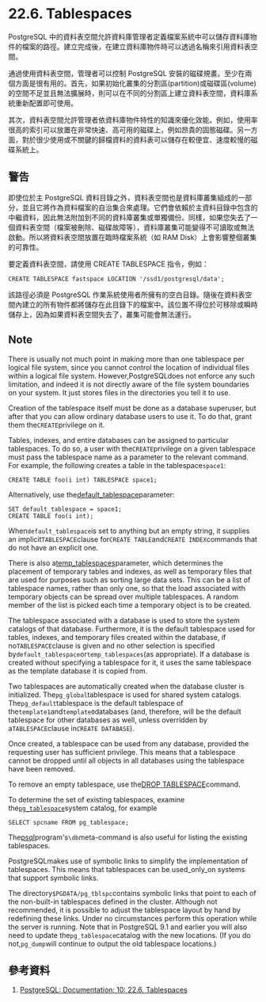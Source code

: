 # 22.6. Tablespaces

PostgreSQL 中的資料表空間允許資料庫管理者定義檔案系統中可以儲存資料庫物件的檔案的路徑。建立完成後，在建立資料庫物件時可以透過名稱來引用資料表空間。

通過使用資料表空間，管理者可以控制 PostgreSQL 安裝的磁碟規畫。至少在兩個方面是很有用的。首先，如果初始化叢集的分割區\(partition\)或磁碟區\(volume\)的空間不足並且無法擴展時，則可以在不同的分割區上建立資料表空間，資料庫系統重新配置即可使用。

其次，資料表空間允許管理者依資料庫物件特性的知識來優化效能。例如，使用率很高的索引可以放置在非常快速、高可用的磁碟上，例如昂貴的固態磁碟。另一方面，對於很少使用或不關鍵的歸檔資料的資料表可以儲存在較便宜、速度較慢的磁碟系統上。

## 警告

即使位於主 PostgreSQL 資料目錄之外，資料表空間也是資料庫叢集組成的一部分，並且它將作為資料檔案的自治集合來處理。它們會依賴於主資料目錄中包含的中繼資料，因此無法附加到不同的資料庫叢集或單獨備份。同樣，如果您失去了一個資料表空間（檔案被刪除、磁碟故障等），資料庫叢集可能變得不可讀取或無法啟動。所以將資料表空間放置在臨時檔案系統（如 RAM Disk）上會影響整個叢集的可靠性。

要定義資料表空間，請使用 CREATE TABLESPACE 指令，例如：

```text
CREATE TABLESPACE fastspace LOCATION '/ssd1/postgresql/data';
```

該路徑必須是 PostgreSQL 作業系統使用者所擁有的空白目錄。隨後在資料表空間內建立的所有物件都將儲存在此目錄下的檔案中。該位置不得位於可移除或瞬時儲存上，因為如果資料表空間失去了，叢集可能會無法運行。

## Note

There is usually not much point in making more than one tablespace per logical file system, since you cannot control the location of individual files within a logical file system. However,PostgreSQLdoes not enforce any such limitation, and indeed it is not directly aware of the file system boundaries on your system. It just stores files in the directories you tell it to use.

Creation of the tablespace itself must be done as a database superuser, but after that you can allow ordinary database users to use it. To do that, grant them the`CREATE`privilege on it.

Tables, indexes, and entire databases can be assigned to particular tablespaces. To do so, a user with the`CREATE`privilege on a given tablespace must pass the tablespace name as a parameter to the relevant command. For example, the following creates a table in the tablespace`space1`:

```text
CREATE TABLE foo(i int) TABLESPACE space1;
```

Alternatively, use the[default\_tablespace](https://www.postgresql.org/docs/10/static/runtime-config-client.html#GUC-DEFAULT-TABLESPACE)parameter:

```text
SET default_tablespace = space1;
CREATE TABLE foo(i int);
```

When`default_tablespace`is set to anything but an empty string, it supplies an implicit`TABLESPACE`clause for`CREATE TABLE`and`CREATE INDEX`commands that do not have an explicit one.

There is also a[temp\_tablespaces](https://www.postgresql.org/docs/10/static/runtime-config-client.html#GUC-TEMP-TABLESPACES)parameter, which determines the placement of temporary tables and indexes, as well as temporary files that are used for purposes such as sorting large data sets. This can be a list of tablespace names, rather than only one, so that the load associated with temporary objects can be spread over multiple tablespaces. A random member of the list is picked each time a temporary object is to be created.

The tablespace associated with a database is used to store the system catalogs of that database. Furthermore, it is the default tablespace used for tables, indexes, and temporary files created within the database, if no`TABLESPACE`clause is given and no other selection is specified by`default_tablespace`or`temp_tablespaces`\(as appropriate\). If a database is created without specifying a tablespace for it, it uses the same tablespace as the template database it is copied from.

Two tablespaces are automatically created when the database cluster is initialized. The`pg_global`tablespace is used for shared system catalogs. The`pg_default`tablespace is the default tablespace of the`template1`and`template0`databases \(and, therefore, will be the default tablespace for other databases as well, unless overridden by a`TABLESPACE`clause in`CREATE DATABASE`\).

Once created, a tablespace can be used from any database, provided the requesting user has sufficient privilege. This means that a tablespace cannot be dropped until all objects in all databases using the tablespace have been removed.

To remove an empty tablespace, use the[DROP TABLESPACE](https://www.postgresql.org/docs/10/static/sql-droptablespace.html)command.

To determine the set of existing tablespaces, examine the[`pg_tablespace`](https://www.postgresql.org/docs/10/static/catalog-pg-tablespace.html)system catalog, for example

```text
SELECT spcname FROM pg_tablespace;
```

The[psql](https://www.postgresql.org/docs/10/static/app-psql.html)program's`\db`meta-command is also useful for listing the existing tablespaces.

PostgreSQLmakes use of symbolic links to simplify the implementation of tablespaces. This means that tablespaces can be used\_only\_on systems that support symbolic links.

The directory`$PGDATA/pg_tblspc`contains symbolic links that point to each of the non-built-in tablespaces defined in the cluster. Although not recommended, it is possible to adjust the tablespace layout by hand by redefining these links. Under no circumstances perform this operation while the server is running. Note that in PostgreSQL 9.1 and earlier you will also need to update the`pg_tablespace`catalog with the new locations. \(If you do not,`pg_dump`will continue to output the old tablespace locations.\)

## 參考資料

1.  [PostgreSQL: Documentation: 10: 22.6. Tablespaces](https://www.postgresql.org/docs/10/static/manage-ag-tablespaces.html)

